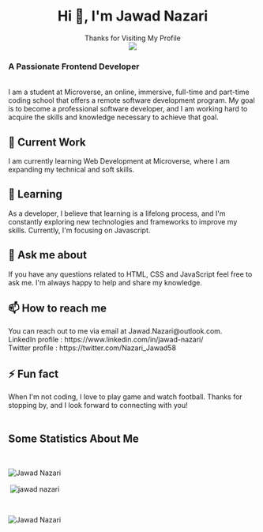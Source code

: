 <h1 align="center">Hi 👋, I'm Jawad Nazari</h1>
<p align="center"> 
  Thanks for Visiting My Profile<br>
  <img src="https://profile-counter.glitch.me/Jawad-Nazari/count.svg" />
</p>
<h3 align="left">A Passionate Frontend Developer</h3>
<br>
I am a student at Microverse, an online, immersive, full-time and part-time coding school that offers a remote software development program. My goal is to become a professional software developer, and I am working hard to acquire the skills and knowledge necessary to achieve that goal.

<h2>🔭 Current Work <br></h2>
I am currently learning Web Development at Microverse, where I am expanding my technical and soft skills.

 
<h2>🌱 Learning <br></h2>
As a developer, I believe that learning is a lifelong process, and I'm constantly exploring new technologies and frameworks to improve my skills. Currently, I'm focusing on Javascript.

 
<h2>💬 Ask me about <br></h2>
If you have any questions related to HTML, CSS and JavaScript feel free to ask me. I'm always happy to help and share my knowledge.
<br>
 
<h2>📫 How to reach me <br></h2>
You can reach out to me via email at Jawad.Nazari@outlook.com.<br>
LinkedIn profile : https://www.linkedin.com/in/jawad-nazari/  <br>
Twitter profile : https://twitter.com/Nazari_Jawad58
<br>
 
<h2>⚡ Fun fact <br></h2>
When I'm not coding, I love to play game and watch football.
Thanks for stopping by, and I look forward to connecting with you!
 
 <br>
 <br>
 <h2> Some Statistics About Me</h2>
<br>
<p><img align="left" src="https://github-readme-stats.vercel.app/api/top-langs?username=Jawad-Nazari&show_icons=true&locale=en&layout=compact" alt="Jawad Nazari" /></p><br>
<p>&nbsp;<img align="center" src="https://github-readme-stats.vercel.app/api?username=jawad-nazari&show_icons=true&locale=en" alt="jawad nazari" /></p>
<br>
<p><img align="center" src="https://github-readme-streak-stats.herokuapp.com/?user=Jawad-Nazari&" alt="Jawad Nazari" /></p><br>

